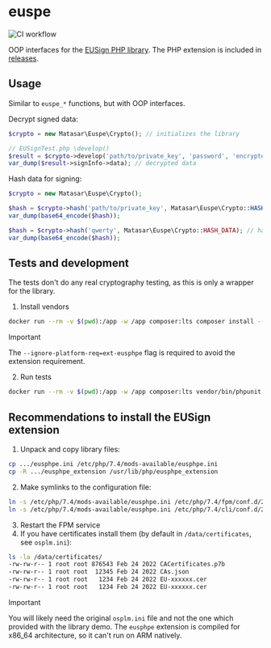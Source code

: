 # euspe
![CI workflow](https://github.com/matasarei/euspe/actions/workflows/tests.yml/badge.svg)

OOP interfaces for the [EUSign PHP library](https://iit.com.ua/downloads).
The PHP extension is included in [releases](https://github.com/matasarei/euspe/releases).

## Usage
Similar to `euspe_*` functions, but with OOP interfaces.

Decrypt signed data:
```php
$crypto = new Matasar\Euspe\Crypto(); // initializes the library

// EUSignTest.php \develop()
$result = $crypto->develop('path/to/private_key', 'password', 'encrypted_data');
var_dump($result->signInfo->data); // decrypted data
```

Hash data for signing:
```php
$crypto = new Matasar\Euspe\Crypto();

$hash = $crypto->hash('path/to/private_key', Matasar\Euspe\Crypto::HASH_FILE);
var_dump(base64_encode($hash));

$hash = $crypto->hash('qwerty', Matasar\Euspe\Crypto::HASH_DATA); // hash string
var_dump(base64_encode($hash));
```

## Tests and development
The tests don't do any real cryptography testing, as this is only a wrapper for the library.

1. Install vendors
```bash
docker run --rm -v $(pwd):/app -w /app composer:lts composer install --ignore-platform-reqs
```
> [!IMPORTANT]
> The `--ignore-platform-req=ext-eusphpe` flag is required to avoid the extension requirement.

2. Run tests
```bash
docker run --rm -v $(pwd):/app -w /app composer:lts vendor/bin/phpunit
```

## Recommendations to install the EUSign extension
1. Unpack and copy library files:
```sh
cp .../eusphpe.ini /etc/php/7.4/mods-available/eusphpe.ini
cp -R .../eusphpe_extension /usr/lib/php/eusphpe_extension
```

2. Make symlinks to the configuration file:
```sh
ln -s /etc/php/7.4/mods-available/eusphpe.ini /etc/php/7.4/fpm/conf.d/20-eusphpe.ini
ln -s /etc/php/7.4/mods-available/eusphpe.ini /etc/php/7.4/cli/conf.d/20-eusphpe.ini

```
3. Restart the FPM service
4. If you have certificates install them (by default in `/data/certificates`, see `osplm.ini`):
```sh
ls -la /data/certificates/
-rw-rw-r-- 1 root root 876543 Feb 24 2022 CACertificates.p7b
-rw-rw-r-- 1 root root  12345 Feb 24 2022 CAs.json
-rw-rw-r-- 1 root root   1234 Feb 24 2022 EU-xxxxxx.cer
-rw-rw-r-- 1 root root   1234 Feb 24 2022 EU-xxxxxx.cer
```

> [!IMPORTANT]
> You will likely need the original `osplm.ini` file and not the one which provided with the library demo.
> The `eusphpe` extension is compiled for x86_64 architecture, so it can't run on ARM natively.
 